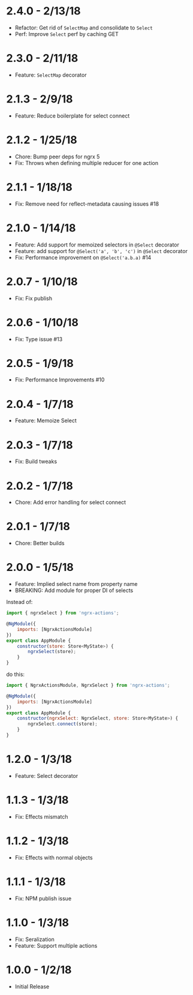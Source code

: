 # 2.4.0 - 2/13/18
- Refactor: Get rid of `SelectMap` and consolidate to `Select`
- Perf: Improve `Select` perf by caching GET

# 2.3.0 - 2/11/18
- Feature: `SelectMap` decorator

# 2.1.3 - 2/9/18
- Feature: Reduce boilerplate for select connect

# 2.1.2 - 1/25/18
- Chore: Bump peer deps for ngrx 5
- Fix: Throws when defining multiple reducer for one action

# 2.1.1 - 1/18/18
- Fix: Remove need for reflect-metadata causing issues #18

# 2.1.0 - 1/14/18
- Feature: Add support for memoized selectors in `@Select` decorator
- Feature: add support for `@Select('a', 'b', 'c')` in `@Select` decorator
- Fix: Performance improvement on `@Select('a.b.a)` #14

# 2.0.7 - 1/10/18
- Fix: Fix publish

# 2.0.6 - 1/10/18
- Fix: Type issue #13

# 2.0.5 - 1/9/18
- Fix: Performance Improvements #10

# 2.0.4 - 1/7/18
- Feature: Memoize Select

# 2.0.3 - 1/7/18
- Fix: Build tweaks

# 2.0.2 - 1/7/18
- Chore: Add error handling for select connect

# 2.0.1 - 1/7/18
- Chore: Better builds

# 2.0.0 - 1/5/18
- Feature: Implied select name from property name
- BREAKING: Add module for proper DI of selects

Instead of:
```javascript
import { ngrxSelect } from 'ngrx-actions';

@NgModule({
    imports: [NgrxActionsModule]
})
export class AppModule {
    constructor(store: Store<MyState>) {
        ngrxSelect(store);
    }
}
```

do this:

```javascript
import { NgrxActionsModule, NgrxSelect } from 'ngrx-actions';

@NgModule({
    imports: [NgrxActionsModule]
})
export class AppModule {
    constructor(ngrxSelect: NgrxSelect, store: Store<MyState>) {
        ngrxSelect.connect(store);
    }
}
```

# 1.2.0 - 1/3/18
- Feature: Select decorator

# 1.1.3 - 1/3/18
- Fix: Effects mismatch

# 1.1.2 - 1/3/18
- Fix: Effects with normal objects

# 1.1.1 - 1/3/18
- Fix: NPM publish issue

# 1.1.0 - 1/3/18
- Fix: Seralization
- Feature: Support multiple actions

# 1.0.0 - 1/2/18
- Initial Release
